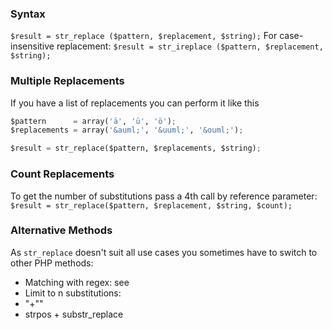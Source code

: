 ### Syntax
`$result = str_replace ($pattern, $replacement, $string);`
For case-insensitive replacement:
`$result = str_ireplace ($pattern, $replacement, $string);`
### Multiple Replacements
If you have a list of replacements you can perform it like this
```python
$pattern      = array('ä', 'ü', 'ö');
$replacements = array('&auml;', '&uuml;', '&ouml;');

$result = str_replace($pattern, $replacements, $string);
```
### Count Replacements
To get the number of substitutions pass a 4th call by reference parameter:
`$result = str_replace($pattern, $replacement, $string, $count);`
### Alternative Methods
As `str_replace` doesn't suit all use cases you sometimes have to switch to other PHP methods:

- Matching with regex: see
- Limit to n substitutions:
- "+""
- strpos + substr_replace